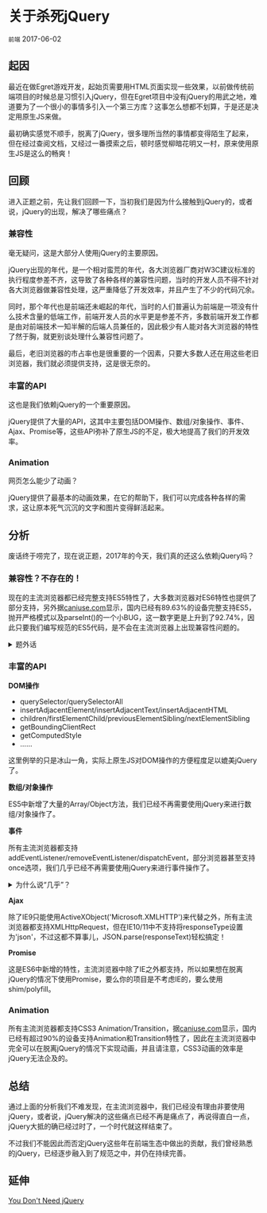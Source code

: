 # 关于杀死jQuery

`前端` 2017-06-02

## 起因

最近在做Egret游戏开发，起始页需要用HTML页面实现一些效果，以前做传统前端项目的时候总是习惯引入jQuery，但在Egret项目中没有jQuery的用武之地，难道要为了一个很小的事情多引入一个第三方库？这事怎么想都不划算，于是还是决定用原生JS来做。

最初确实感觉不顺手，脱离了jQuery，很多理所当然的事情都变得陌生了起来，但在经过查阅文档，又经过一番摸索之后，顿时感觉柳暗花明又一村，原来使用原生JS是这么的畅爽！

## 回顾

进入正题之前，先让我们回顾一下，当初我们是因为什么接触到jQuery的，或者说，jQuery的出现，解决了哪些痛点？

### 兼容性

毫无疑问，这是大部分人使用jQuery的主要原因。

jQuery出现的年代，是一个相对蛮荒的年代，各大浏览器厂商对W3C建议标准的执行程度参差不齐，这导致了各种各样的兼容性问题，当时的开发人员不得不针对各大浏览器做兼容性处理，这严重降低了开发效率，并且产生了不少的代码冗余。

同时，那个年代也是前端还未崛起的年代，当时的人们普遍认为前端是一项没有什么技术含量的低端工作，前端开发人员的水平更是参差不齐，多数前端开发工作都是由对前端技术一知半解的后端人员兼任的，因此极少有人能对各大浏览器的特性了然于胸，就更别谈处理什么兼容性问题了。

最后，老旧浏览器的市占率也是很重要的一个因素，只要大多数人还在用这些老旧浏览器，我们就必须提供支持，这是很无奈的。

### 丰富的API

这也是我们依赖jQuery的一个重要原因。

jQuery提供了大量的API，这其中主要包括DOM操作、数组/对象操作、事件、Ajax、Promise等，这些API弥补了原生JS的不足，极大地提高了我们的开发效率。

### Animation

网页怎么能少了动画？

jQuery提供了最基本的动画效果，在它的帮助下，我们可以完成各种各样的需求，这让原本死气沉沉的文字和图片变得鲜活起来。

## 分析

废话终于唠完了，现在说正题，2017年的今天，我们真的还这么依赖jQuery吗？

### 兼容性？不存在的！

现在的主流浏览器都已经完整支持ES5特性了，大多数浏览器对ES6特性也提供了部分支持，另外据[caniuse.com](https://caniuse.com/#search=es5)显示，国内已经有89.63%的设备完整支持ES5，抛开严格模式以及parseInt()的一个小BUG，这一数字更是上升到了92.74%，因此只要我们编写规范的ES5代码，是不会在主流浏览器上出现兼容性问题的。

<p>
    <details>
        <summary>题外话</summary>
        <i>如果你在做一个面向主流用户的项目，但你的产品经理无论如何还是要求兼容IE8的话，那么恭喜你，你可以辞职了，去寻找另一番天地吧！</i>
    </details>
</p>

### 丰富的API

__DOM操作__

* querySelector/querySelectorAll
* insertAdjacentElement/insertAdjacentText/insertAdjacentHTML
* children/firstElementChild/previousElementSibling/nextElementSibling
* getBoundingClientRect
* getComputedStyle
* ……

这里例举的只是冰山一角，实际上原生JS对DOM操作的方便程度足以媲美jQuery了。

__数组/对象操作__

ES5中新增了大量的Array/Object方法，我们已经不再需要使用jQuery来进行数组/对象操作了。

__事件__

所有主流浏览器都支持addEventListener/removeEventListener/dispatchEvent，部分浏览器甚至支持once选项，我们几乎已经不再需要使用jQuery来进行事件操作了。

<p>
    <details>
        <summary>为什么说“几乎”？</summary>
        <i>实际上在jQuery中，事件还有两个非常重要的特性，一个是delegate，另外一个就是namespace，delegate在原生JS中可以通过判断Event.target来实现，namespace也有<a href="https://github.com/LangZhai/ZLTools/blob/master/dist/zltools.js" title="请查阅ZLTools.prototype.boxCut">比较迂回的实现方法</a>，但不得不承认，这都没有jQuery来得优雅。</i>
    </details>
</p>

__Ajax__

除了IE9只能使用ActiveXObject('Microsoft.XMLHTTP')来代替之外，所有主流浏览器都支持XMLHttpRequest，但在IE10/11中不支持将responseType设置为'json'，不过这都不算事儿，JSON.parse(responseText)轻松搞定！

__Promise__

这是ES6中新增的特性，主流浏览器中除了IE之外都支持，所以如果想在脱离jQuery的情况下使用Promise，要么你的项目是不考虑IE的，要么使用shim/polyfill。

### Animation

所有主流浏览器都支持CSS3 Animation/Transition，据[caniuse.com](https://caniuse.com/#search=css3%20animation)显示，国内已经有超过90%的设备支持Animation和Transition特性了，因此在主流浏览器中完全可以在脱离jQuery的情况下实现动画，并且请注意，CSS3动画的效率是jQuery无法企及的。

## 总结

通过上面的分析我们不难发现，在主流浏览器中，我们已经没有理由非要使用jQuery，或者说，jQuery解决的这些痛点已经不再是痛点了，再说得直白一点，jQuery大抵的确已经过时了，一个时代就这样结束了。

不过我们不能因此而否定jQuery这些年在前端生态中做出的贡献，我们曾经熟悉的jQuery，已经逐步融入到了规范之中，并仍在持续完善。

## 延伸

[You Don't Need jQuery](https://github.com/oneuijs/You-Dont-Need-jQuery/blob/master/README.zh-CN.md)